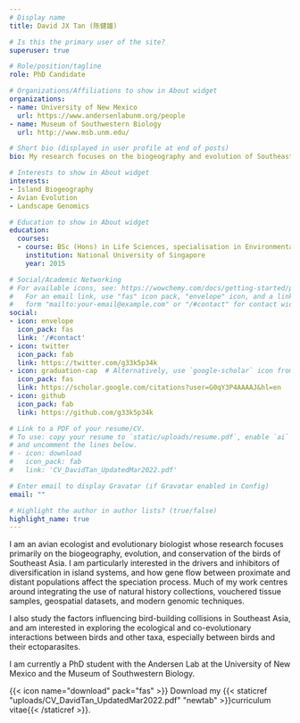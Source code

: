 ```yaml
---
# Display name
title: David JX Tan (陈健雄)

# Is this the primary user of the site?
superuser: true

# Role/position/tagline
role: PhD Candidate

# Organizations/Affiliations to show in About widget
organizations:
- name: University of New Mexico
  url: https://www.andersenlabunm.org/people
- name: Museum of Southwestern Biology
  url: http://www.msb.unm.edu/

# Short bio (displayed in user profile at end of posts)
bio: My research focuses on the biogeography and evolution of Southeast Asian birds, as well as the ecological interactions between birds and other taxa (e.g. parasites). 

# Interests to show in About widget
interests:
- Island Biogeography
- Avian Evolution
- Landscape Genomics

# Education to show in About widget
education:
  courses:
  - course: BSc (Hons) in Life Sciences, specialisation in Environmental Biology
    institution: National University of Singapore
    year: 2015

# Social/Academic Networking
# For available icons, see: https://wowchemy.com/docs/getting-started/page-builder/#icons
#   For an email link, use "fas" icon pack, "envelope" icon, and a link in the
#   form "mailto:your-email@example.com" or "/#contact" for contact widget.
social:
- icon: envelope
  icon_pack: fas
  link: '/#contact'
- icon: twitter
  icon_pack: fab
  link: https://twitter.com/g33k5p34k
- icon: graduation-cap  # Alternatively, use `google-scholar` icon from `ai` icon pack
  icon_pack: fas
  link: https://scholar.google.com/citations?user=G0qY3P4AAAAJ&hl=en
- icon: github
  icon_pack: fab
  link: https://github.com/g33k5p34k

# Link to a PDF of your resume/CV.
# To use: copy your resume to `static/uploads/resume.pdf`, enable `ai` icons in `params.toml`, 
# and uncomment the lines below.
# - icon: download
#   icon_pack: fab
#   link: 'CV_DavidTan_UpdatedMar2022.pdf'

# Enter email to display Gravatar (if Gravatar enabled in Config)
email: ""

# Highlight the author in author lists? (true/false)
highlight_name: true
---
```


I am an avian ecologist and evolutionary biologist whose research focuses primarily on the biogeography, evolution, and conservation of the birds of Southeast Asia. I am particularly interested in the drivers and inhibitors of diversification in island systems, and how gene flow between proximate and distant populations affect the speciation process. Much of my work centres around integrating the use of natural history collections, vouchered tissue samples, geospatial datasets, and modern genomic techniques.

I also study the factors influencing bird-building collisions in Southeast Asia, and am interested in exploring the ecological and co-evolutionary interactions between birds and other taxa, especially between birds and their ectoparasites.

I am currently a PhD student with the Andersen Lab at the University of New Mexico and the Museum of Southwestern Biology.

{{< icon name="download" pack="fas" >}} Download my {{< staticref "uploads/CV_DavidTan_UpdatedMar2022.pdf" "newtab" >}}curriculum vitae{{< /staticref >}}.
